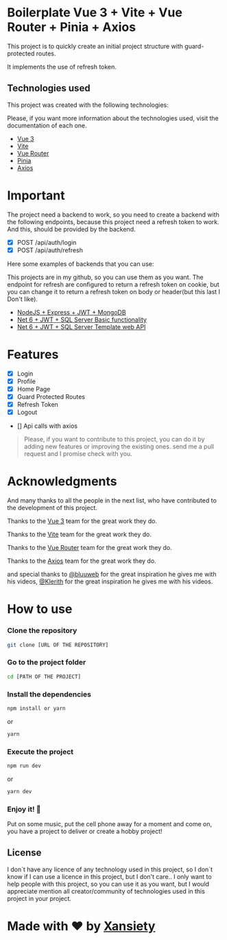 # Boilerplate Vue 3 + Vite + Vue Router + Pinia + Axios

This project is to quickly create an initial project structure with guard-protected routes.

It implements the use of refresh token.

## Technologies used

This project was created with the following technologies:

Please, if you want more information about the technologies used, visit the documentation of each one.

- [Vue 3](https://vuejs.org)
- [Vite](https://vitejs.dev)
- [Vue Router](https://router.vuejs.org)
- [Pinia](https://pinia.vuejs.org)
- [Axios](https://axios-http.com)

# Important

The project need a backend to work, so you need to create a backend with the following endpoints, because this project need a refresh token to work.
And this, should be provided by the backend.

- [x] POST /api/auth/login
- [x] POST /api/auth/refresh

Here some examples of backends that you can use:

This projects are in my github, so you can use them as you want.
The endpoint for refresh are configured to return a refresh token on cookie, but you can change it to return a refresh token on body or header(but this last I Don't like).

- [ NodeJS + Express + JWT + MongoDB ](https://github.com/Xansiety/Boilerplate-node-api-mongoDB-JWT-RefreshToken)
- [ Net 6 + JWT + SQL Server Basic functionality ](https://github.com/Xansiety/Net_6_JWT_refresh_SALT_Pswd)
- [ Net 6 + JWT + SQL Server Template web API ](https://github.com/Xansiety/Template_WebAPI_Net6_WithOutIdentity_JWT_Refresh)

# Features

- [x] Login
- [x] Profile
- [x] Home Page
- [x] Guard Protected Routes
- [x] Refresh Token
- [x] Logout
- [] Api calls with axios

> Please, if you want to contribute to this project, you can do it by adding new features or improving the existing ones. send me a pull request and I promise check with you.

# Acknowledgments

And many thanks to all the people in the next list, who have contributed to the development of this project.

Thanks to the [Vue 3](https://vuejs.org) team for the great work they do.

Thanks to the [Vite](https://vitejs.dev) team for the great work they do.

Thanks to the [Vue Router](https://router.vuejs.org) team for the great work they do.

Thanks to the [Axios](https://axios-http.com) team for the great work they do.

and special thanks to [@bluuweb](https://github.com/bluuweb) for the great inspiration he gives me with his videos, [@Klerith](https://github.com/Klerith) for the great inspiration he gives me with his videos.

# How to use

### Clone the repository

```bash
git clone [URL OF THE REPOSITORY]
```

### Go to the project folder

```bash
cd [PATH OF THE PROJECT]
```

### Install the dependencies

```bash
npm install or yarn
```

or

```bash
yarn
```

### Execute the project

```bash
npm run dev
```

or

```bash
yarn dev
```

### Enjoy it! 🚀

Put on some music, put the cell phone away for a moment and come on, you have a project to deliver or create a hobby project!

## License

I don´t have any licence of any technology used in this project, so I don´t know if I can use a licence in this project, but I don't care.. I only want to help people with this project, so you can use it as you want, but I would appreciate mention all creator/community of technologies used in this project in your project.

# Made with ❤️ by [Xansiety](https://github.com/Xansiety)
